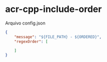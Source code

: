 # acr-cpp-include-order

Arquivo config.json

```json
{
    "message": "${FILE_PATH} - ${ORDERED}",
    "regexOrder": [

    ]
}
```
